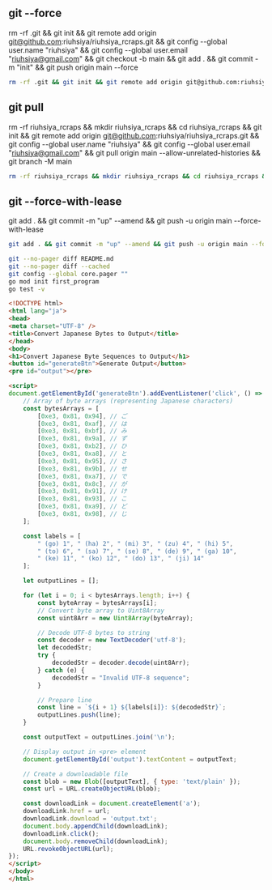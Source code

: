 ## git --force
rm -rf .git && git init && git remote add origin git@github.com:riuhsiya/riuhsiya_rcraps.git && git config --global user.name "riuhsiya" && git config --global user.email "riuhsiya@gmail.com" && git checkout -b main && git add . && git commit -m "init" && git push origin main --force
```bash
rm -rf .git && git init && git remote add origin git@github.com:riuhsiya/riuhsiya_rcraps.git && git config --global user.name "riuhsiya" && git config --global user.email "riuhsiya@gmail.com" && git checkout -b main && git add . && git commit -m "init" && git push origin main --force
```

## git pull
rm -rf riuhsiya_rcraps && mkdir riuhsiya_rcraps && cd riuhsiya_rcraps && git init && git remote add origin git@github.com:riuhsiya/riuhsiya_rcraps.git && git config --global user.name "riuhsiya" && git config --global user.email "riuhsiya@gmail.com" && git pull origin main --allow-unrelated-histories && git branch -M main
```bash
rm -rf riuhsiya_rcraps && mkdir riuhsiya_rcraps && cd riuhsiya_rcraps && git init && git remote add origin git@github.com:riuhsiya/riuhsiya_rcraps.git && git config --global user.name "riuhsiya" && git config --global user.email "riuhsiya@gmail.com" && git pull origin main --allow-unrelated-histories && git branch -M main
```

## git --force-with-lease
git add . && git commit -m "up" --amend && git push -u origin main --force-with-lease
```bash
git add . && git commit -m "up" --amend && git push -u origin main --force-with-lease
```
```bash
git --no-pager diff README.md
git --no-pager diff --cached
git config --global core.pager ""
go mod init first_program
go test -v
```


```html
<!DOCTYPE html>
<html lang="ja">
<head>
<meta charset="UTF-8" />
<title>Convert Japanese Bytes to Output</title>
</head>
<body>
<h1>Convert Japanese Byte Sequences to Output</h1>
<button id="generateBtn">Generate Output</button>
<pre id="output"></pre>

<script>
document.getElementById('generateBtn').addEventListener('click', () => {
    // Array of byte arrays (representing Japanese characters)
    const bytesArrays = [
        [0xe3, 0x81, 0x94], // ご
        [0xe3, 0x81, 0xaf], // は
        [0xe3, 0x81, 0xbf], // み
        [0xe3, 0x81, 0x9a], // ず
        [0xe3, 0x81, 0xb2], // ひ
        [0xe3, 0x81, 0xa8], // と
        [0xe3, 0x81, 0x95], // さ
        [0xe3, 0x81, 0x9b], // せ
        [0xe3, 0x81, 0xa7], // で
        [0xe3, 0x81, 0x8c], // が
        [0xe3, 0x81, 0x91], // け
        [0xe3, 0x81, 0x93], // こ
        [0xe3, 0x81, 0xa9], // ど
        [0xe3, 0x81, 0x98], // じ
    ];

    const labels = [
        " (go) 1", " (ha) 2", " (mi) 3", " (zu) 4", " (hi) 5",
        " (to) 6", " (sa) 7", " (se) 8", " (de) 9", " (ga) 10",
        " (ke) 11", " (ko) 12", " (do) 13", " (ji) 14"
    ];

    let outputLines = [];

    for (let i = 0; i < bytesArrays.length; i++) {
        const byteArray = bytesArrays[i];
        // Convert byte array to Uint8Array
        const uint8Arr = new Uint8Array(byteArray);

        // Decode UTF-8 bytes to string
        const decoder = new TextDecoder('utf-8');
        let decodedStr;
        try {
            decodedStr = decoder.decode(uint8Arr);
        } catch (e) {
            decodedStr = "Invalid UTF-8 sequence";
        }

        // Prepare line
        const line = `${i + 1} ${labels[i]}: ${decodedStr}`;
        outputLines.push(line);
    }

    const outputText = outputLines.join('\n');

    // Display output in <pre> element
    document.getElementById('output').textContent = outputText;

    // Create a downloadable file
    const blob = new Blob([outputText], { type: 'text/plain' });
    const url = URL.createObjectURL(blob);

    const downloadLink = document.createElement('a');
    downloadLink.href = url;
    downloadLink.download = 'output.txt';
    document.body.appendChild(downloadLink);
    downloadLink.click();
    document.body.removeChild(downloadLink);
    URL.revokeObjectURL(url);
});
</script>
</body>
</html>
```
